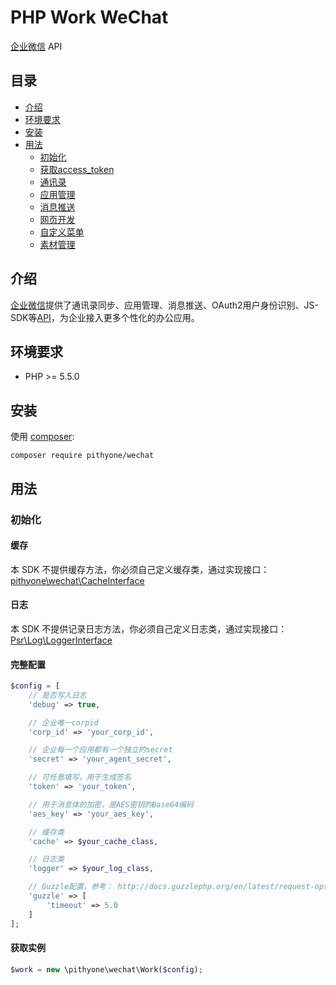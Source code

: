 # PHP Work WeChat

[企业微信](https://work.weixin.qq.com) API

## 目录
- [介绍](#介绍)
- [环境要求](#环境要求)
- [安装](#安装)
- [用法](#用法)
    - [初始化](#初始化)
    - [获取access_token](docs/01-access-token.md)
    - [通讯录](docs/02-contacts.md)
    - [应用管理](docs/03-agent.md)
    - [消息推送](docs/04-message-push.md)
    - [网页开发](docs/05-html.md)
    - [自定义菜单](docs/06-menu.md)
    - [素材管理](docs/07-media.md)

## 介绍

[企业微信](https://work.weixin.qq.com)提供了通讯录同步、应用管理、消息推送、OAuth2用户身份识别、JS-SDK等[API](http://work.weixin.qq.com/api/doc)，为企业接入更多个性化的办公应用。

## 环境要求

- PHP >= 5.5.0

## 安装

使用 [composer](http://getcomposer.org/):

```shell
composer require pithyone/wechat
```

## 用法

### 初始化

#### 缓存

本 SDK 不提供缓存方法，你必须自己定义缓存类，通过实现接口：[pithyone\wechat\CacheInterface](src/CacheInterface.php)

#### 日志

本 SDK 不提供记录日志方法，你必须自己定义日志类，通过实现接口：[Psr\Log\LoggerInterface](https://github.com/php-fig/log/blob/master/Psr/Log/LoggerInterface.php)

#### 完整配置

```php
$config = [
    // 是否写入日志
    'debug' => true,

    // 企业唯一corpid
    'corp_id' => 'your_corp_id',

    // 企业每一个应用都有一个独立的secret
    'secret' => 'your_agent_secret',

    // 可任意填写，用于生成签名
    'token' => 'your_token',

    // 用于消息体的加密，是AES密钥的Base64编码
    'aes_key' => 'your_aes_key',

    // 缓存类
    'cache' => $your_cache_class,

    // 日志类
    'logger' => $your_log_class,

    // Guzzle配置，参考： http://docs.guzzlephp.org/en/latest/request-options.html
    'guzzle' => [
        'timeout' => 5.0
    ]
];
```

#### 获取实例

```php
$work = new \pithyone\wechat\Work($config);
```
